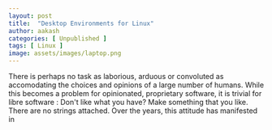 ```yaml
---
layout: post
title:  "Desktop Environments for Linux"
author: aakash
categories: [ Unpublished ]
tags: [ Linux ]
image: assets/images/laptop.png
---
```


There is perhaps no task as laborious, arduous or convoluted as accomodating the choices and opinions of a large number of humans. While this becomes a problem for opinionated, proprietary software, it is trivial for libre software : Don't like what you have? Make something that you like. There are no strings attached. Over the years, this attitude has manifested in 
